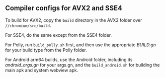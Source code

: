 ## Compiler configs for AVX2 and SSE4

To build for AVX2, copy the `build` directory in the AVX2 folder over `//chromium/src/build`.

For SSE4, do the same except from the SSE4 folder.

For Polly, run `build_polly.sh` first, and then use the appropriate *BUILD.gn* for your build type from the Polly folder.

For Android arm64 builds, use the Android folder, including its *android_args.gn* for your args.gn, and the `build_android.sh` for building the main apk and system webview apk.
